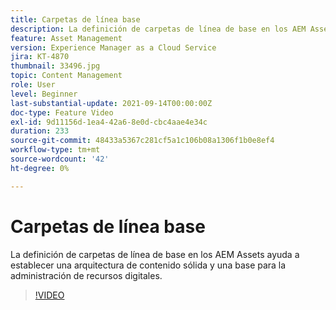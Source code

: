 ```yaml
---
title: Carpetas de línea base
description: La definición de carpetas de línea de base en los AEM Assets ayuda a establecer una arquitectura de contenido sólida y una base para la administración de recursos digitales.
feature: Asset Management
version: Experience Manager as a Cloud Service
jira: KT-4870
thumbnail: 33496.jpg
topic: Content Management
role: User
level: Beginner
last-substantial-update: 2021-09-14T00:00:00Z
doc-type: Feature Video
exl-id: 9d11156d-1ea4-42a6-8e0d-cbc4aae4e34c
duration: 233
source-git-commit: 48433a5367c281cf5a1c106b08a1306f1b0e8ef4
workflow-type: tm+mt
source-wordcount: '42'
ht-degree: 0%

---
```


# Carpetas de línea base

La definición de carpetas de línea de base en los AEM Assets ayuda a establecer una arquitectura de contenido sólida y una base para la administración de recursos digitales.

>[!VIDEO](https://video.tv.adobe.com/v/37330?quality=12&learn=on&captions=spa)
